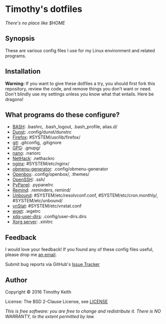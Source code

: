 # Timothy's dotfiles

*There's no place like $HOME*


## Synopsis
These are various config files I use for my Linux environment and related programs. 

## Installation
**Warning:** If you want to give these dotfiles a try, you should first fork this 
repository, review the code, and remove things you don’t want or need. Don't 
blindly use my settings unless you know what that entails. Here be dragons!

## What programs do these configure?
 * [BASH](https://www.gnu.org/software/bash/): .bashrc, .bash_logout, .bash_profile, alias.d/
 * [Dunst](http://knopwob.org/dunst/): .config/dunst/dunstrc
 * [Firefox](https://www.mozilla.org/en-US/firefox/desktop/): #SYSTEM/usr/lib/firefox/
 * [git](https://git-scm.com/): .gitconfig, .gitignore
 * [GPG](https://www.gnupg.org/): .gnupg/
 * [nano](http://www.nano-editor.org/): .nanorc
 * [NetHack](http://www.nethack.org/): .nethackrc
 * [nginx](http://nginx.org/): #SYSTEM/etc/nginx/
 * [obmenu-generator](http://trizenx.blogspot.com/2012/02/obmenu-generator.html): .config/obmenu-generator
 * [Openbox](http://openbox.org/wiki/Main_Page): .config/openbox/, .themes/
 * [OpenSSH](http://www.openssh.com/): .ssh/
 * [PyPanel](http://pypanel.sourceforge.net/): .pypanelrc
 * [Remind](https://www.roaringpenguin.com/products/remind): .reminders, remind/
 * [Unbound](https://unbound.net/): #SYSTEM/etc/resolvconf.conf, #SYSTEM/etc/cron.monthly/, #SYSTEM/etc/unbound/
 * [vnStat](http://humdi.net/vnstat/): #SYSTEM/etc/vnstat.conf
 * [wget](https://www.gnu.org/software/wget/): .wgetrc
 * [xdg-user-dirs](https://www.freedesktop.org/wiki/Software/xdg-user-dirs/): .config/user-dirs.dirs
 * [Xorg server](http://www.x.org/wiki/): .xinitrc

## Feedback
I would love your feedback! If you found any of these config files useful, 
please drop me [an email](mailto:timothykeith@gmail.com).

Submit bug reports via GitHub's [Issue Tracker](https://github.com/keithieopia/dotfiles/issues)

## Author
Copyright &copy; 2016 Timothy Keith

License: The BSD 2-Clause License, see [LICENSE](https://raw.githubusercontent.com/keithieopia/dotfiles/master/LICENSE)

_This is free software: you are free to change and redistribute it._
_There is NO WARRANTY, to the extent permitted by law._

